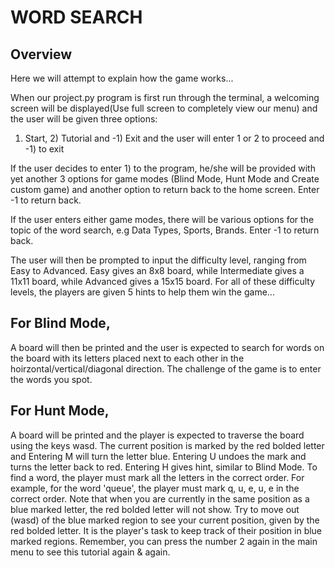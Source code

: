 # WORD SEARCH
## Overview
Here we will attempt to explain how the game works...

When our project.py program is first run through the terminal, a welcoming screen will be displayed(Use full screen to completely view our menu) and 
the user will be given three options: 
1) Start, 2) Tutorial and -1) Exit and the user will enter 1 or 2 to proceed and -1) to exit

If the user decides to enter 1) to the program, he/she will be provided with yet another 3 options for game modes (Blind Mode, Hunt Mode and Create custom game)
and another option to return back to the home screen. Enter -1 to return back.

If the user enters either game modes, there will be various options for the topic of the word search, e.g Data Types, Sports, Brands.
Enter -1 to return back.

The user will then be prompted to input the difficulty level, ranging from Easy to Advanced. Easy gives an 8x8 board, while Intermediate
gives a 11x11 board, while Advanced gives a 15x15 board. For all of these difficulty levels, the players are given 5 hints to help them 
win the game...

## For Blind Mode,
A board will then be printed and the user is expected to search for words on the board with its letters
placed next to each other in the hoirzontal/vertical/diagonal direction. The challenge of the game is to enter the words you spot.

## For Hunt Mode,
A board will be printed and the player is expected to traverse the board using the keys wasd. The current position is marked by the red bolded letter and Entering M 
will turn the letter blue. Entering U undoes the mark and turns the letter back to red. Entering H gives hint, similar to Blind Mode. To find a word, the player must
mark all the letters in the correct order. For example, for the word 'queue', the player must mark q, u, e, u, e in the correct order.
Note that when you are currently in the same position as a blue marked letter, the red bolded letter will not show. Try to move out (wasd) of the blue marked region to see your current position, given by the red bolded letter. It is the player's task to keep track of their position in blue marked regions. Remember, you can press the number 2 again in the main menu to see this tutorial again & again.









